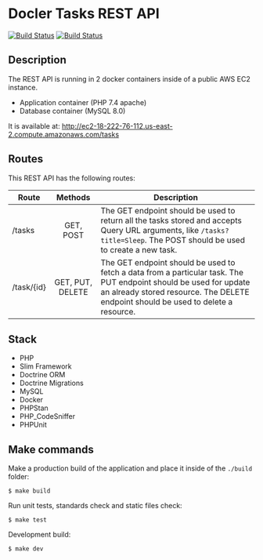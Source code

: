 # Docler Tasks REST API

[![Build Status](https://travis-ci.org/adrianosferreira/customer-collector-wp-plugin.svg?branch=master)](https://travis-ci.org/adrianosferreira/docler-app)
[![Build Status](https://codecov.io/gh/adrianosferreira/customer-collector-wp-plugin/branch/master/graph/badge.svg)](https://codecov.io/gh/adrianosferreira/docler-app)

## Description

The REST API is running in 2 docker containers inside of a public AWS EC2 instance.

- Application container (PHP 7.4 apache)
- Database container (MySQL 8.0)

It is available at: http://ec2-18-222-76-112.us-east-2.compute.amazonaws.com/tasks

## Routes

This REST API has the following routes:

| Route        | Methods           | Description  |
| ------------- |:-------------:| -----|
| /tasks      | GET, POST | The GET endpoint should be used to return all the tasks stored and accepts Query URL arguments, like `/tasks?title=Sleep`. The POST should be used to create a new task. |  
| /task/{id}      | GET, PUT, DELETE      |   The GET endpoint should be used to fetch a data from a particular task. The PUT endpoint should be used for update an already stored resource. The DELETE endpoint should be used to delete a resource. | 

## Stack

- PHP
- Slim Framework
- Doctrine ORM
- Doctrine Migrations
- MySQL
- Docker
- PHPStan
- PHP_CodeSniffer
- PHPUnit

## Make commands

Make a production build of the application and place it inside of the `./build` folder:
```
$ make build
```

Run unit tests, standards check and static files check:
```
$ make test
```

Development build:
```
$ make dev
```